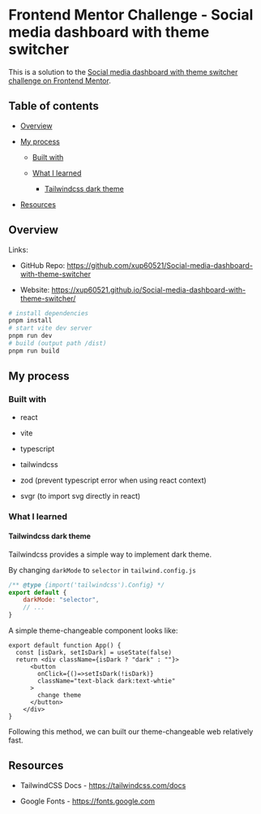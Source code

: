 # **Frontend Mentor Challenge - Social media dashboard with theme switcher**

This is a solution to the [Social media dashboard with theme switcher challenge on Frontend Mentor](https://www.frontendmentor.io/challenges/social-media-dashboard-with-theme-switcher-6oY8ozp_H "https://www.frontendmentor.io/challenges/social-media-dashboard-with-theme-switcher-6oY8ozp_H").

## Table of contents

- [Overview](#overview)

- [My process](#my-process)

   - [Built with](#built-with)

   - [What I learned](#what-i-learned)

      - [Tailwindcss dark theme](#tailwindcss-dark-theme)

- [Resources](#resources)

## Overview

Links:

- GitHub Repo: <https://github.com/xup60521/Social-media-dashboard-with-theme-switcher>

- Website: <https://xup60521.github.io/Social-media-dashboard-with-theme-switcher/>

```bash
# install dependencies
pnpm install
# start vite dev server
pnpm run dev
# build (output path /dist)
pnpm run build
```

## My process

### Built with

- react

- vite

- typescript

- tailwindcss

- zod (prevent typescript error when using react context)

- svgr (to import svg directly in react)

### What I learned

#### Tailwindcss dark theme

Tailwindcss provides a simple way to implement dark theme.

By changing `darkMode` to `selector` in `tailwind.config.js`

```javascript
/** @type {import('tailwindcss').Config} */
export default {
    darkMode: "selector",
    // ...
}
```

A simple theme-changeable component looks like:

```tsx
export default function App() {
  const [isDark, setIsDark] = useState(false)
  return <div className={isDark ? "dark" : ""}>
      <button 
        onClick={()=>setIsDark(!isDark)}
        className="text-black dark:text-whtie"
      >
        change theme
      </button>
    </div>
}
```

Following this method, we can built our theme-changeable web relatively fast.

## Resources

- TailwindCSS Docs - <https://tailwindcss.com/docs>

- Google Fonts - <https://fonts.google.com>